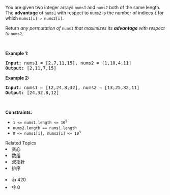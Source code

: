 <p>You are given two integer arrays <code>nums1</code> and <code>nums2</code> both of the same length. The <strong>advantage</strong> of <code>nums1</code> with respect to <code>nums2</code> is the number of indices <code>i</code> for which <code>nums1[i] &gt; nums2[i]</code>.</p>

<p>Return <em>any permutation of </em><code>nums1</code><em> that maximizes its <strong>advantage</strong> with respect to </em><code>nums2</code>.</p>

<p>&nbsp;</p> 
<p><strong class="example">Example 1:</strong></p> 
<pre><strong>Input:</strong> nums1 = [2,7,11,15], nums2 = [1,10,4,11]
<strong>Output:</strong> [2,11,7,15]
</pre>
<p><strong class="example">Example 2:</strong></p> 
<pre><strong>Input:</strong> nums1 = [12,24,8,32], nums2 = [13,25,32,11]
<strong>Output:</strong> [24,32,8,12]
</pre> 
<p>&nbsp;</p> 
<p><strong>Constraints:</strong></p>

<ul> 
 <li><code>1 &lt;= nums1.length &lt;= 10<sup>5</sup></code></li> 
 <li><code>nums2.length == nums1.length</code></li> 
 <li><code>0 &lt;= nums1[i], nums2[i] &lt;= 10<sup>9</sup></code></li> 
</ul>

<div><div>Related Topics</div><div><li>贪心</li><li>数组</li><li>双指针</li><li>排序</li></div></div><br><div><li>👍 420</li><li>👎 0</li></div>